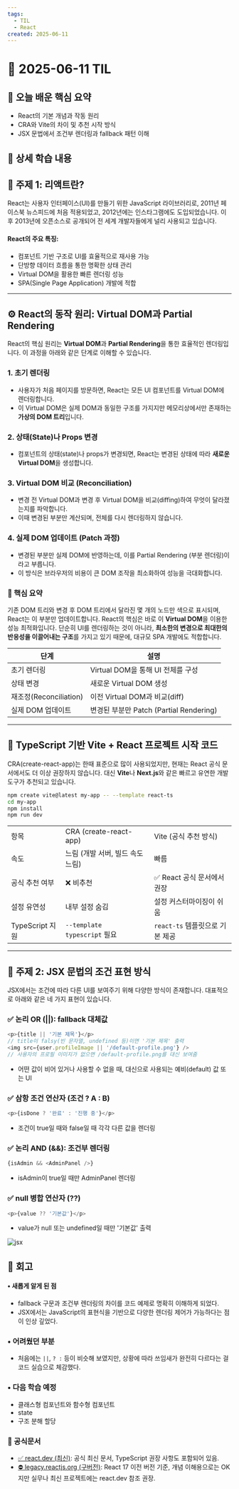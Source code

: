 ```yaml
---
tags:
  - TIL
  - React
created: 2025-06-11
---
```

# 📘 2025-06-11 TIL

## 📌 오늘 배운 핵심 요약
- React의 기본 개념과 작동 원리
- CRA와 Vite의 차이 및 추천 시작 방식
- JSX 문법에서 조건부 렌더링과 fallback 패턴 이해


## 🧠 상세 학습 내용

## 📍 주제 1: 리액트란?

React는 사용자 인터페이스(UI)를 만들기 위한 JavaScript 라이브러리로, 2011년 페이스북 뉴스피드에 처음 적용되었고, 2012년에는 인스타그램에도 도입되었습니다. 이후 2013년에 오픈소스로 공개되어 전 세계 개발자들에게 널리 사용되고 있습니다.

#### React의 주요 특징:
- 컴포넌트 기반 구조로 UI를 효율적으로 재사용 가능
- 단방향 데이터 흐름을 통한 명확한 상태 관리
- Virtual DOM을 활용한 빠른 렌더링 성능
- SPA(Single Page Application) 개발에 적합

---

## ⚙️ React의 동작 원리: Virtual DOM과 Partial Rendering

React의 핵심 원리는 **Virtual DOM**과 **Partial Rendering**을 통한 효율적인 렌더링입니다. 이 과정을 아래와 같은 단계로 이해할 수 있습니다.

### 1. 초기 렌더링
- 사용자가 처음 페이지를 방문하면, React는 모든 UI 컴포넌트를 Virtual DOM에 렌더링합니다.
- 이 Virtual DOM은 실제 DOM과 동일한 구조를 가지지만 메모리상에서만 존재하는 **가상의 DOM 트리**입니다.

### 2. 상태(State)나 Props 변경
- 컴포넌트의 상태(state)나 props가 변경되면, React는 변경된 상태에 따라 **새로운 Virtual DOM**을 생성합니다.

### 3. Virtual DOM 비교 (Reconciliation)
- 변경 전 Virtual DOM과 변경 후 Virtual DOM을 비교(diffing)하여 무엇이 달라졌는지를 파악합니다.
- 이때 변경된 부분만 계산되며, 전체를 다시 렌더링하지 않습니다.

### 4. 실제 DOM 업데이트 (Patch 과정)
- 변경된 부분만 실제 DOM에 반영하는데, 이를 Partial Rendering (부분 렌더링)이라고 부릅니다.
- 이 방식은 브라우저의 비용이 큰 DOM 조작을 최소화하여 성능을 극대화합니다.

### 📌 핵심 요약
기존 DOM 트리와 변경 후 DOM 트리에서 달라진 몇 개의 노드만 색으로 표시되며, React는 이 부분만 업데이트합니다.
React의 핵심은 바로 이 **Virtual DOM**을 이용한 성능 최적화입니다. 단순히 UI를 렌더링하는 것이 아니라, **최소한의 변경으로 최대한의 반응성을 이끌어내는 구조**를 가지고 있기 때문에, 대규모 SPA 개발에도 적합합니다.

| **단계**              | **설명**                            |
| ------------------- | --------------------------------- |
| 초기 렌더링              | Virtual DOM을 통해 UI 전체를 구성         |
| 상태 변경               | 새로운 Virtual DOM 생성                |
| 재조정(Reconciliation) | 이전 Virtual DOM과 비교(diff)          |
| 실제 DOM 업데이트         | 변경된 부분만 Patch (Partial Rendering) |

---

## 🔧 TypeScript 기반 Vite + React 프로젝트 시작 코드

CRA(create-react-app)는 한때 표준으로 많이 사용되었지만, 현재는 React 공식 문서에서도 더 이상 권장하지 않습니다. 대신 **Vite**나 **Next.js**와 같은 빠르고 유연한 개발 도구가 추천되고 있습니다.

```bash
npm create vite@latest my-app -- --template react-ts
cd my-app
npm install
npm run dev
```

|               |                            |                        |
| ------------- | -------------------------- | ---------------------- |
| 항목            | CRA (create-react-app)     | Vite (공식 추천 방식)        |
| 속도            | 느림 (개발 서버, 빌드 속도 느림)       | 빠름                     |
| 공식 추천 여부      | ❌ 비추천                      | ✅ React 공식 문서에서 권장     |
| 설정 유연성        | 내부 설정 숨김                   | 설정 커스터마이징이 쉬움          |
| TypeScript 지원 | `--template typescript` 필요 | `react-ts` 템플릿으로 기본 제공 |


---

## 📍 주제 2: JSX 문법의 조건 표현 방식

JSX에서는 조건에 따라 다른 UI를 보여주기 위해 다양한 방식이 존재합니다. 대표적으로 아래와 같은 네 가지 표현이 있습니다.

### ✅ 논리 OR (||): fallback 대체값

```ts
<p>{title || '기본 제목'}</p>
// title이 falsy(빈 문자열, undefined 등)이면 '기본 제목' 출력
<img src={user.profileImage || '/default-profile.png'} />
// 사용자의 프로필 이미지가 없으면 /default-profile.png를 대신 보여줌
```

- 어떤 값이 비어 있거나 사용할 수 없을 때, 대신으로 사용되는 예비(default) 값 또는 UI


### ✅ 삼항 조건 연산자 (조건 ? A : B)

```ts
<p>{isDone ? '완료' : '진행 중'}</p>
```

- 조건이 true일 때와 false일 때 각각 다른 값을 렌더링

### ✅ 논리 AND (&&): 조건부 렌더링

```ts
{isAdmin && <AdminPanel />}
```

- isAdmin이 true일 때만 AdminPanel 렌더링

### ✅ null 병합 연산자 (??)

```ts
<p>{value ?? '기본값'}</p>
```

- value가 null 또는 undefined일 때만 '기본값' 출력


![jsx](https://seonohblog.netlify.app/assets/jsx.png)


## 💭 회고
#### • 새롭게 알게 된 점
- fallback 구문과 조건부 렌더링의 차이를 코드 예제로 명확히 이해하게 되었다.
- JSX에서는 JavaScript의 표현식을 기반으로 다양한 렌더링 제어가 가능하다는 점이 인상 깊었다.

### • 어려웠던 부분
- 처음에는 `||`, `? :` 등이 비슷해 보였지만, 상황에 따라 쓰임새가 완전히 다르다는 걸 코드 실습으로 체감했다.

### • 다음 학습 예정
- 클래스형 컴포넌트와 함수형 컴포넌트
- state
- 구조 분해 할당

### 🔗 공식문서
- [✅ react.dev (최신)](https://react.dev/): 공식 최신 문서, TypeScript 권장 사항도 포함되어 있음.
- [⛔ legacy.reactjs.org (구버전)](https://ko.legacy.reactjs.org/): React 17 이전 버전 기준, 개념 이해용으로는 OK지만 실무나 최신 프로젝트에는 react.dev 참조 권장.
